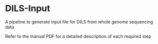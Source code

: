 # DILS-Input
A pipeline to generate input file for DILS from whole genome sequencing data

Refer to the manual PDF for a detailed description of each required step
